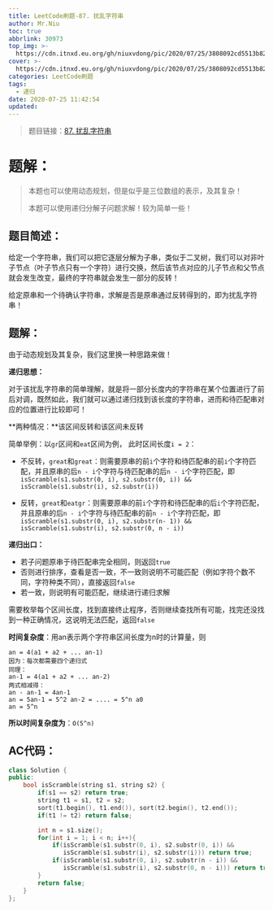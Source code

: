 ```yaml
---
title: LeetCode刷题-87. 扰乱字符串
author: Mr.Niu
toc: true
abbrlink: 30973
top_img: >-
  https://cdn.itnxd.eu.org/gh/niuxvdong/pic/2020/07/25/3808092cd5513b82d409b4f89a23df8c.png
cover: >-
  https://cdn.itnxd.eu.org/gh/niuxvdong/pic/2020/07/25/3808092cd5513b82d409b4f89a23df8c.png
categories: LeetCode刷题
tags:
  - 递归
date: 2020-07-25 11:42:54
updated:
---
```










> 题目链接：[87. 扰乱字符串]( https://leetcode-cn.com/problems/scramble-string/)



# 题解：



> 本题也可以使用动态规划，但是似乎是三位数组的表示，及其复杂！
>
> 本题可以使用递归分解子问题求解！较为简单一些！



## 题目简述：

给定一个字符串，我们可以把它逐层分解为子串，类似于二叉树，我们可以对非叶子节点（叶子节点只有一个字符）进行交换，然后该节点对应的儿子节点和父节点就会发生改变，最终的字符串就会发生一部分的反转！

给定原串和一个待确认字符串，求解是否是原串通过反转得到的，即为扰乱字符串！

## 题解：



由于动态规划及其复杂，我们这里换一种思路来做！



**递归思想：**



对于该扰乱字符串的简单理解，就是将一部分长度内的字符串在某个位置进行了前后对调，既然如此，我们就可以通过递归找到该长度的字符串，进而和待匹配串对应的位置进行比较即可！



**两种情况：**该区间反转和该区间未反转



简单举例：以`gr`区间和`eat`区间为例， 此时区间长度`i = 2`：

- 不反转，`great`和`great`：则需要原串的前`i`个字符和待匹配串的前`i`个字符匹配，并且原串的后`n - i`个字符与待匹配串的后`n - i`个字符匹配，即`isScramble(s1.substr(0, i), s2.substr(0, i)) && isScramble(s1.substr(i), s2.substr(i))`

- 反转，`great`和`eatgr`：则需要原串的前`i`个字符和待匹配串的后`i`个字符匹配，并且原串的后`n - i`个字符与待匹配串的前`n - i`个字符匹配，即`isScramble(s1.substr(0, i), s2.substr(n- 1)) && isScramble(s1.substr(i), s2.substr(0, n - i))`



**递归出口：** 

- 若子问题原串于待匹配串完全相同，则返回`true`
- 否则进行排序，查看是否一致，不一致则说明不可能匹配（例如字符个数不同，字符种类不同），直接返回`false`
- 若一致，则说明有可能匹配，继续进行递归求解



需要枚举每个区间长度，找到直接终止程序，否则继续查找所有可能，找完还没找到一种正确情况，这说明无法匹配，返回`false`







**时间复杂度**：用an表示两个字符串区间长度为n时的计算量，则

```
an = 4(a1 + a2 + ... an-1)
因为：每次都需要四个递归式
同理：
an-1 = 4(a1 + a2 + ... an-2)
两式相减得：
an - an-1 = 4an-1
an = 5an-1 = 5^2 an-2 = .... = 5^n a0
an = 5^n
```



**所以时间复杂度为**：`O(5^n)`



## AC代码：



```c++
class Solution {
public:
    bool isScramble(string s1, string s2) {
        if(s1 == s2) return true;
        string t1 = s1, t2 = s2;
        sort(t1.begin(), t1.end()), sort(t2.begin(), t2.end());
        if(t1 != t2) return false;

        int n = s1.size();
        for(int i = 1; i < n; i++){
            if(isScramble(s1.substr(0, i), s2.substr(0, i)) && 
               isScramble(s1.substr(i), s2.substr(i))) return true;
            if(isScramble(s1.substr(0, i), s2.substr(n - i)) && 
               isScramble(s1.substr(i), s2.substr(0, n - i))) return true;
        }
        return false;
    }
};
```



